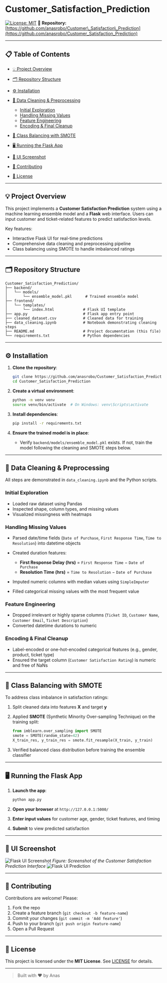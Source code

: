 # Customer_Satisfaction_Prediction 

[![License: MIT](https://img.shields.io/badge/License-MIT-blue.svg)](LICENSE)
🔗 **Repository:** [https://github.com/anasrobo/Customer\_Satisfaction\_Prediction](https://github.com/anasrobo/Customer_Satisfaction_Prediction)

---

## 📋 Table of Contents

* [💡 Project Overview](#-project-overview)
* [🗂️ Repository Structure](#️-repository-structure)
* [⚙️ Installation](#️-installation)
* [🧹 Data Cleaning & Preprocessing](#-data-cleaning--preprocessing)

  * [Initial Exploration](#initial-exploration)
  * [Handling Missing Values](#handling-missing-values)
  * [Feature Engineering](#feature-engineering)
  * [Encoding & Final Cleanup](#encoding--final-cleanup)
* [🔬 Class Balancing with SMOTE](#-class-balancing-with-smote)
* [🖥️ Running the Flask App](#️-running-the-flask-app)
* [📸 UI Screenshot](#-ui-screenshot)
* [🤝 Contributing](#-contributing)
* [📄 License](#-license)

---

## 💡 Project Overview

This project implements a **Customer Satisfaction Prediction** system using a machine learning ensemble model and a **Flask** web interface. Users can input customer and ticket-related features to predict satisfaction levels.

Key features:

* Interactive Flask UI for real-time predictions
* Comprehensive data cleaning and preprocessing pipeline
* Class balancing using SMOTE to handle imbalanced ratings

---

## 🗂️ Repository Structure

```
Customer_Satisfaction_Prediction/
├── backend/
│   └── models/
│       └── ensemble_model.pkl      # Trained ensemble model
├── frontend/
│   └── templates/
│       └── index.html             # Flask UI template
├── app.py                         # Flask app entry point
├── cleaned_dataset.csv            # Cleaned data for training
├── data_cleaning.ipynb            # Notebook demonstrating cleaning steps
├── README.md                      # Project documentation (this file)
└── requirements.txt               # Python dependencies
```

---

## ⚙️ Installation

1. **Clone the repository**:

   ```bash
   git clone https://github.com/anasrobo/Customer_Satisfaction_Prediction.git
   cd Customer_Satisfaction_Prediction
   ```

2. **Create a virtual environment**:

   ```bash
   python -m venv venv
   source venv/bin/activate  # On Windows: venv\Scripts\activate
   ```

3. **Install dependencies**:

   ```bash
   pip install -r requirements.txt
   ```

4. **Ensure the trained model is in place**:

   * Verify `backend/models/ensemble_model.pkl` exists. If not, train the model following the cleaning and SMOTE steps below.

---

## 🧹 Data Cleaning & Preprocessing

All steps are demonstrated in `data_cleaning.ipynb` and the Python scripts.

### Initial Exploration

* Loaded raw dataset using Pandas
* Inspected shape, column types, and missing values
* Visualized missingness with heatmaps

### Handling Missing Values

* Parsed date/time fields (`Date of Purchase`, `First Response Time`, `Time to Resolution`) into datetime objects
* Created duration features:

  * **First Response Delay (hrs)** = `First Response Time` − `Date of Purchase`
  * **Resolution Time (hrs)** = `Time to Resolution` − `Date of Purchase`
* Imputed numeric columns with median values using `SimpleImputer`
* Filled categorical missing values with the most frequent value

### Feature Engineering

* Dropped irrelevant or highly sparse columns (`Ticket ID`, `Customer Name`, `Customer Email`, `Ticket Description`)
* Converted datetime durations to numeric

### Encoding & Final Cleanup

* Label-encoded or one-hot-encoded categorical features (e.g., gender, product, ticket type)
* Ensured the target column (`Customer Satisfaction Rating`) is numeric and free of NaNs

---

## 🔬 Class Balancing with SMOTE

To address class imbalance in satisfaction ratings:

1. Split cleaned data into features **X** and target **y**
2. Applied **SMOTE** (Synthetic Minority Over-sampling Technique) on the training split:

   ```python
   from imblearn.over_sampling import SMOTE
   smote = SMOTE(random_state=42)
   X_train_res, y_train_res = smote.fit_resample(X_train, y_train)
   ```
3. Verified balanced class distribution before training the ensemble classifier

---

## 🖥️ Running the Flask App

1. **Launch the app**:

   ```bash
   python app.py
   ```
2. **Open your browser** at `http://127.0.0.1:5000/`
3. **Enter input values** for customer age, gender, ticket features, and timing
4. **Submit** to view predicted satisfaction

---

## 📸 UI Screenshot

![Flask UI Screenshot](screenshots/UI-1.png "Customer Satisfaction Prediction UI")
*Figure: Screenshot of the Customer Satisfaction Prediction Interface*
![Flask UI Prediction](screenshots/PREDICT.png "Customer Satisfaction Prediction UI")

---

## 🤝 Contributing

Contributions are welcome! Please:

1. Fork the repo
2. Create a feature branch (`git checkout -b feature-name`)
3. Commit your changes (`git commit -m 'Add feature'`)
4. Push to your branch (`git push origin feature-name`)
5. Open a Pull Request

---

## 📄 License

This project is licensed under the **MIT License**. See [LICENSE](LICENSE) for details.

---

> Built with ❤️ by Anas
